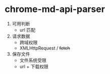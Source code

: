 # chrome-md-api-parser

1. 可用判断
    - url 匹配
2. 请求数据
    - 跨域权限
    - XMLHttpRequest / ~~fetch~~
3. 保存文件
    - 文件系统受限
    - url + 下载权限
